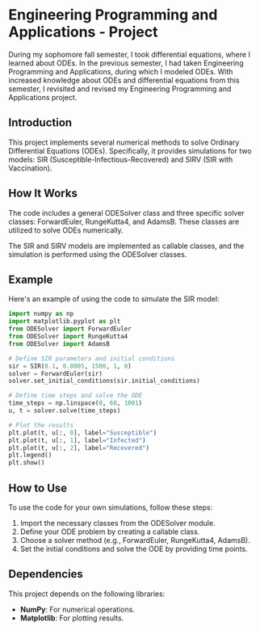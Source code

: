 # Engineering Programming and Applications - Project

During my sophomore fall semester, I took differential equations, where I learned about ODEs. In the previous semester, I had taken Engineering Programming and Applications, during which I modeled ODEs. With increased knowledge about ODEs and differential equations from this semester, I revisited and revised my Engineering Programming and Applications project.

## Introduction

This project implements several numerical methods to solve Ordinary Differential Equations (ODEs). Specifically, it provides simulations for two models: SIR (Susceptible-Infectious-Recovered) and SIRV (SIR with Vaccination).

## How It Works

The code includes a general ODESolver class and three specific solver classes: ForwardEuler, RungeKutta4, and AdamsB. These classes are utilized to solve ODEs numerically.

The SIR and SIRV models are implemented as callable classes, and the simulation is performed using the ODESolver classes.

## Example

Here's an example of using the code to simulate the SIR model:

```python
import numpy as np
import matplotlib.pyplot as plt
from ODESolver import ForwardEuler
from ODESolver import RungeKutta4
from ODESolver import AdamsB

# Define SIR parameters and initial conditions
sir = SIR(0.1, 0.0005, 1500, 1, 0)
solver = ForwardEuler(sir)
solver.set_initial_conditions(sir.initial_conditions)

# Define time steps and solve the ODE
time_steps = np.linspace(0, 60, 1001)
u, t = solver.solve(time_steps)

# Plot the results
plt.plot(t, u[:, 0], label="Susceptible")
plt.plot(t, u[:, 1], label="Infected")
plt.plot(t, u[:, 2], label="Recovered")
plt.legend()
plt.show()
```

## How to Use

To use the code for your own simulations, follow these steps:

1. Import the necessary classes from the ODESolver module.
2. Define your ODE problem by creating a callable class.
3. Choose a solver method (e.g., ForwardEuler, RungeKutta4, AdamsB).
4. Set the initial conditions and solve the ODE by providing time points.

## Dependencies

This project depends on the following libraries:

- **NumPy**: For numerical operations.
- **Matplotlib**: For plotting results.
